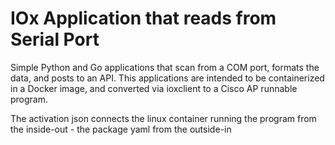 # IOx Application that reads from Serial Port
Simple Python and Go applications that scan from a COM port, formats the data, and posts to an API. This applications are intended to be containerized in a Docker image, and converted via ioxclient to a Cisco AP runnable program.

The activation json connects the linux container running the program from the inside-out - the package yaml from the outside-in